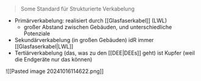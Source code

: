 > Some Standard für Strukturierte Verkabelung

- Primärverkabelung: realisiert durch [[Glasfaserkabel]] (LWL)
	- großer Abstand zwischen Gebäuden, und unterschiedliche Potenziale
- Sekundärverkabelung (in großen Gebäuden) idR immer [[Glasfaserkabel|LWL]]
- Tertiärverkabelung (das, was zu den [[DEE|DEEs]] geht) ist Kupfer (weil die Endgeräte nur das können)

![[Pasted image 20241016114622.png]]